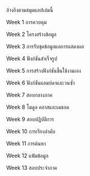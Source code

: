 อ้างอิงตามสมุดแลปเล่มนี้

Week 1 การควบคุม

Week 2 โครงสร้างข้อมูล

Week 3 การรับชุดข้อมูลแลการแสดงผล

Week 4 ฟังก์ชันสำเร็จรูป

Week 5 การสร้างฟังก์ชันขึ้นใช้งานเอง

Week 6 ฟังก์ชันแลมบ์ดาและวนซ้ำ

Week 7 สอบกลางภาค

Week 8 โมดูล คลาสและเมธอด

Week 9 สอบปฏิบัติการ

Week 10 การเรียงลำดับ

Week 11 การค้นหา

Week 12 แฟ้มข้อมูล

Week 13 สอบประจำภาค